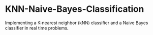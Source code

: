 # KNN-Naive-Bayes-Classification
Implementing a K-nearest neighbor (kNN) classifier  and a Naive Bayes classifier in real time problems.
